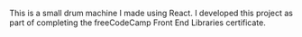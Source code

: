 This is a small drum machine I made using React.
I developed this project as part of completing
the freeCodeCamp Front End Libraries certificate.